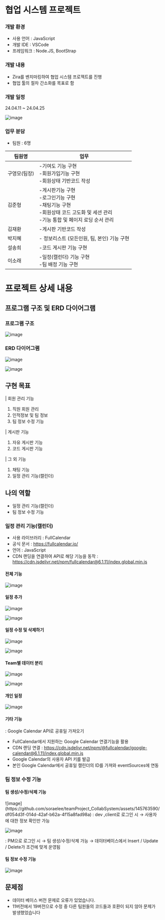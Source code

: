 <h1>협업 시스템 프로젝트</h1>

<h3>개발 환경</h3>

- 사용 언어 : JavaScript
- 개발 IDE : VSCode
- 프레임워크 : Node.JS, BootStrap

<h3>개발 내용</h3>

- Zira를 벤치마킹하여 협업 시스템 프로젝트를 진행
- 협업 툴의 절차 간소화를 목표로 함

<h3>개발 일정</h3>

24.04.11 ~ 24.04.25

![image](https://github.com/soraelee/teamProject_CollabSystem/assets/145763590/8bf71d0c-0641-44ce-a9cd-503e8f320e5e)

<h3>업무 분담</h3>

- 팀원 : 6명

| 팀원명  | 업무 |
| ------------- | ------------- |
| 구영모(팀장) | -기여도 기능 구현 <br>-회원가입기능 구현<br>-회원상태 기반코드 작성 |
| 김준형 | -게시판기능 구현<br>-로그인기능 구현<br>-채팅기능 구현<br>-회원상태 코드 고도화 및 세션 관리 <br>-기능 통합 및 페이지 로딩 순서 관리 |
| 김재환  | -게시판 기반코드 작성 |
| 박지혜  | - 정보리스트 (모든인원, 팀, 본인) 기능 구현  |
| 설송희 | -코드 게시판 기능 구현 |
| 이소래  | -일정(캘린더) 기능 구현<br>-팀 배정 기능 구현  |

<h1>프로젝트 상세 내용</h1>

<h2>프로그램 구조 및 ERD 다이어그램</h2>

<h3>프로그램 구조</h3>

![image](https://github.com/soraelee/teamProject_CollabSystem/assets/145763590/e17d8004-0281-41fd-ac0f-49b5e329d294)

<h3>ERD 다이어그램</h3>

![image](https://github.com/soraelee/teamProject_CollabSystem/assets/145763590/3dedf581-3499-43f6-906b-666e7bf309d6)

![image](https://github.com/soraelee/teamProject_CollabSystem/assets/145763590/6589f704-b263-4376-ab12-93a5011e29af)

<h2>구현 목표</h2>

| 회원 관리 기능
1. 직원 회원 관리
2. 인적정보 및 팀 정보
3. 팀 정보 수정 기능

| 게시판 기능
1. 자유 게시판 기능
2. 코드 게시판 기능

| 그 외 기능
1. 채팅 기능
2. 일정 관리 기능(캘린더)

<h2>나의 역할</h2>

- 일정 관리 기능(캘린더)
- 팀 정보 수정 기능

<h3>일정 관리 기능(캘린더)</h3>

- 사용 라이브러리 : FullCalendar
- 공식 문서 : https://fullcalendar.io/
- 언어 : JavaScript
- CDN 랜딩을 연결하여 API로 해당 기능을 동작
  : https://cdn.jsdelivr.net/npm/fullcalendar@6.1.11/index.global.min.js

<h4>전체 기능</h4>

![image](https://github.com/soraelee/teamProject_CollabSystem/assets/145763590/9a3fb6b6-a252-47da-8457-457a258a0c2c)

<h4>일정 추가</h4>

![image](https://github.com/soraelee/teamProject_CollabSystem/assets/145763590/13498dd0-6954-41f4-88d3-3d200291a993)

![image](https://github.com/soraelee/teamProject_CollabSystem/assets/145763590/5d7ab9b0-04cb-470a-b2ae-dba1ca4958d6)

<h4>일정 수정 및 삭제하기</h4>

![image](https://github.com/soraelee/teamProject_CollabSystem/assets/145763590/c9b323d4-b95c-4b6b-9b96-2c9371746aab)

![image](https://github.com/soraelee/teamProject_CollabSystem/assets/145763590/c8fa4b71-df44-41a3-bc8d-d8b471feff23)

<h4>Team별 데이터 분리</h4>

![image](https://github.com/soraelee/teamProject_CollabSystem/assets/145763590/3b8d028e-522b-4b4f-b1b1-0e5a06be29d4)

![image](https://github.com/soraelee/teamProject_CollabSystem/assets/145763590/9232b323-e107-489b-8039-1d9c8f15f72e)

<h4>개인 일정</h4>

![image](https://github.com/soraelee/teamProject_CollabSystem/assets/145763590/c63eb1a2-d467-422e-8692-5cf5179b6bf4)

<h4>기타 기능</h4>
: Google Calendar API로 공휴일 가져오기

- FullCalendar에서 지원하는 Google Calendar 연결기능을 활용
- CDN 랜딩 연결 :  https://cdn.jsdelivr.net/npm/@fullcalendar/google-calendar@6.1.11/index.global.min.js
- Google Calendar의 사용자 API 키를 발급
- 본인 Google Calendar에서 공휴일 캘린더의 ID를 가져와 eventSources에 연동

<h3>팀 정보 수정 기능</h3>

<h4>팀 생성/수정/삭제 기능</h4>
![image](https://github.com/soraelee/teamProject_CollabSystem/assets/145763590/df054d3f-014d-42af-b62a-4f15a8fad98a)
: dev ,client로 로그인 시 → 사용자에 대한 정보 확인만 가능

![image](https://github.com/soraelee/teamProject_CollabSystem/assets/145763590/16c2a07d-0b49-422b-8cfb-811fde6776d8)

: PM으로 로그인 시 → 팀 생성/수정/삭제 가능
→ 데이터베이스에서 Insert / Update / Delete가 조건에 맞게 운영됨

<h4>팀 정보 수정 기능</h4>

![image](https://github.com/soraelee/teamProject_CollabSystem/assets/145763590/4bf62c5d-28a7-483e-b6b8-24c6857e2968)

<h2>문제점</h2>

- 데이터 베이스 버전 문제로 오류가 있었습니다. 
- 11버전에서 19버전으로 수정 중 다른 팀원들의 코드들과 호환이 되지 않아 문제가 발생했었습니다
